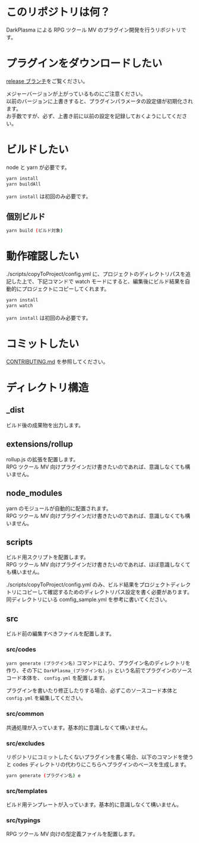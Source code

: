 # このリポジトリは何？

DarkPlasma による RPG ツクール MV のプラグイン開発を行うリポジトリです。

# プラグインをダウンロードしたい

[release ブランチ](https://github.com/elleonard/DarkPlasma-MV-Plugins/tree/release)をご覧ください。

メジャーバージョンが上がっているものにご注意ください。  
以前のバージョンに上書きすると、プラグインパラメータの設定値が初期化されます。  
お手数ですが、必ず、上書き前に以前の設定を記録しておくようにしてください。

# ビルドしたい

node と yarn が必要です。

```bash
yarn install
yarn buildAll
```

`yarn install` は初回のみ必要です。

## 個別ビルド

```bash
yarn build (ビルド対象)
```

# 動作確認したい

./scripts/copyToProject/config.yml に、プロジェクトのディレクトリパスを追記した上で、下記コマンドで watch モードにすると、編集後にビルド結果を自動的にプロジェクトにコピーしてくれます。

```bash
yarn install
yarn watch
```

`yarn install` は初回のみ必要です。

# コミットしたい

[CONTRIBUTING.md](./CONTRIBUTING.md) を参照してください。

# ディレクトリ構造

## \_dist

ビルド後の成果物を出力します。

## extensions/rollup

rollup.js の拡張を配置します。  
RPG ツクール MV 向けプラグインだけ書きたいのであれば、意識しなくても構いません。

## node_modules

yarn のモジュールが自動的に配置されます。  
RPG ツクール MV 向けプラグインだけ書きたいのであれば、意識しなくても構いません。

## scripts

ビルド用スクリプトを配置します。  
RPG ツクール MV 向けプラグインだけ書きたいのであれば、ほぼ意識しなくても構いません。

./scripts/copyToProject/config.yml のみ、ビルド結果をプロジェクトディレクトリにコピーして確認するためのディレクトリパス設定を書く必要があります。
同ディレクトリにいる comfig_sample.yml を参考に書いてください。

## src

ビルド前の編集すべきファイルを配置します。

### src/codes

`yarn generate (プラグイン名)` コマンドにより、プラグイン名のディレクトリを作り、その下に `DarkPlasma_(プラグイン名).js` という名前でプラグインのソースコード本体を、 `config.yml` を配置します。

プラグインを書いたり修正したりする場合、必ずこのソースコード本体と `config.yml` を編集してください。

### src/common

共通処理が入っています。基本的に意識しなくて構いません。

### src/excludes

リポジトリにコミットしたくないプラグインを書く場合、以下のコマンドを使うと codes ディレクトリの代わりにこちらへプラグインのベースを生成します。

```bash
yarn generate (プラグイン名) e
```

### src/templates

ビルド用テンプレートが入っています。基本的に意識しなくて構いません。

### src/typings

RPG ツクール MV 向けの型定義ファイルを配置します。  
